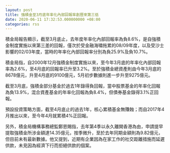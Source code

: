 ```yaml
---
layout: post
title: 強積金至3月底年率化內部回報率創歷來第三低
date: 2020-06-11 17:32:53.000000000 +08:00
categories: rss
---
```


積金局報告顯示，截至3月底止，去年度年率化內部回報率為負8.6%，是自強積金制度實施以來第三差的回報，僅次於受金融海嘯拖累的08/09年度，以及受沙士影響的02/03年度，當時的年率化內部回報率分別為負25.9%及負10.7%。

積金局指，自2000年12月強積金制度實施以來，至今年3月底的年率化內部回報率為2.6%，至4月底的回報率已升至3.2%。至於強積金總資產則由今年3月底的8678億元，升至4月底的9100億元，5月初步數據則進一步升至9275億元。

截至3月底，強積金部分基金於過去1年錄得負回報，當中股票基金的年率化回報為負13.9%，混合資產基金的年率化回報為負8.4%，但債券基金錄得3.1%正回報。

預設投資策略方面，截至4月底止的過去1年，核心累積基金無賺蝕；而自2017年4月推出以來，至今年4月就累積4%正回報。

另外，積金局機構事務總監鄭恩賜指，去年第4季以永久離開香港為由，申請提早提取強積金所涉金額達14.35億元，按季微升，至於去年同期金額則為9.82億元，但目前未有最新數據。他又提到，近期有企業因為在家工作的社交距離措施而延遲供款，未見因為經濟下行而拒絕供款的個案。
